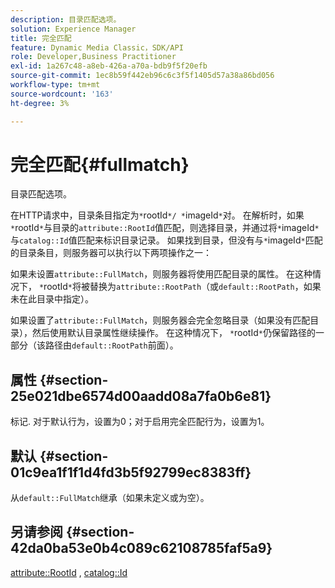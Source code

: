 ```yaml
---
description: 目录匹配选项。
solution: Experience Manager
title: 完全匹配
feature: Dynamic Media Classic，SDK/API
role: Developer,Business Practitioner
exl-id: 1a267c48-a8eb-426a-a70a-bdb9f5f20efb
source-git-commit: 1ec8b59f442eb96c6c3f5f1405d57a38a86bd056
workflow-type: tm+mt
source-wordcount: '163'
ht-degree: 3%

---
```


# 完全匹配{#fullmatch}

目录匹配选项。

在HTTP请求中，目录条目指定为`*`rootId`*/ *`imageId`*`对。 在解析时，如果`*`rootId`*`与目录的`attribute::RootId`值匹配，则选择目录，并通过将`*`imageId`*`与`catalog::Id`值匹配来标识目录记录。 如果找到目录，但没有与`*`imageId`*`匹配的目录条目，则服务器可以执行以下两项操作之一：

如果未设置`attribute::FullMatch`，则服务器将使用匹配目录的属性。 在这种情况下， `*`rootId`*`将被替换为`attribute::RootPath`（或`default::RootPath`，如果未在此目录中指定）。

如果设置了`attribute::FullMatch`，则服务器会完全忽略目录（如果没有匹配目录），然后使用默认目录属性继续操作。 在这种情况下， `*`rootId`*`仍保留路径的一部分（该路径由`default::RootPath`前面）。

## 属性 {#section-25e021dbe6574d00aadd08a7fa0b6e81}

标记. 对于默认行为，设置为0；对于启用完全匹配行为，设置为1。

## 默认 {#section-01c9ea1f1f1d4fd3b5f92799ec8383ff}

从`default::FullMatch`继承（如果未定义或为空）。

## 另请参阅 {#section-42da0ba53e0b4c089c62108785faf5a9}

[attribute::RootId](../../../../../is-api/image-catalog/image-serving-api-ref/c-image-catalog-reference/c-attributes-reference/r-rootid.md#reference-13653312925e4a08b90f99961d53f546) ,  [catalog::Id](/help/aem-is-ir-api/is-api/image-catalog/image-serving-api-ref/c-image-catalog-reference/c-image-svg-data-reference/c-image-data-reference/r-id-cat.md)
